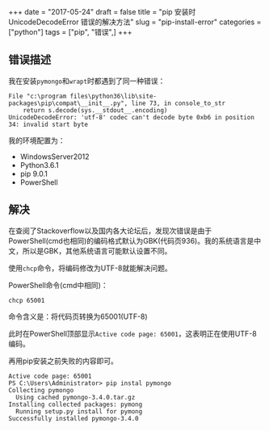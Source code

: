 +++
date = "2017-05-24"
draft = false
title = "pip 安装时 UnicodeDecodeError 错误的解决方法"
slug = "pip-install-error"
categories = ["python"]
tags = ["pip", "错误",]
+++

## 错误描述

我在安装`pymongo`和`wrapt`时都遇到了同一种错误：

```
File "c:\program files\python36\lib\site-packages\pip\compat\__init__.py", line 73, in console_to_str
    return s.decode(sys.__stdout__.encoding)
UnicodeDecodeError: 'utf-8' codec can't decode byte 0xb6 in position 34: invalid start byte
```

我的环境配置为：

- WindowsServer2012
- Python3.6.1
- pip 9.0.1
- PowerShell

## 解决

在查阅了Stackoverflow以及国内各大论坛后，发现次错误是由于PowerShell(cmd也相同)的编码格式默认为GBK(代码页936)。我的系统语言是中文，所以是GBK，其他系统语言可能默认设置不同。

使用`chcp`命令，将编码修改为UTF-8就能解决问题。

PowerShell命令(cmd中相同)：

```
chcp 65001
```
命令含义是：将代码页转换为65001(UTF-8)

此时在PowerShell顶部显示`Active code page: 65001`，这表明正在使用UTF-8编码。

再用pip安装之前失败的内容即可。

```
Active code page: 65001
PS C:\Users\Administrator> pip instal pymongo
Collecting pymongo
  Using cached pymongo-3.4.0.tar.gz
Installing collected packages: pymong
  Running setup.py install for pymong
Successfully installed pymongo-3.4.0
```
